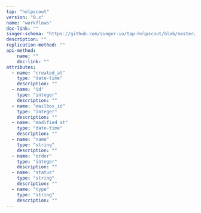 ```yaml
---
tap: "helpscout"
version: "0.x"
name: "workflows"
doc-link: ""
singer-schema: "https://github.com/singer-io/tap-helpscout/blob/master/tap_helpscout/schemas/workflows.json"
description: ""
replication-method: ""
api-method:
    name: ""
    doc-link: ""
attributes:
  - name: "created_at"
    type: "date-time"
    description: ""
  - name: "id"
    type: "integer"
    description: ""
  - name: "mailbox_id"
    type: "integer"
    description: ""
  - name: "modified_at"
    type: "date-time"
    description: ""
  - name: "name"
    type: "string"
    description: ""
  - name: "order"
    type: "integer"
    description: ""
  - name: "status"
    type: "string"
    description: ""
  - name: "type"
    type: "string"
    description: ""
---
```

